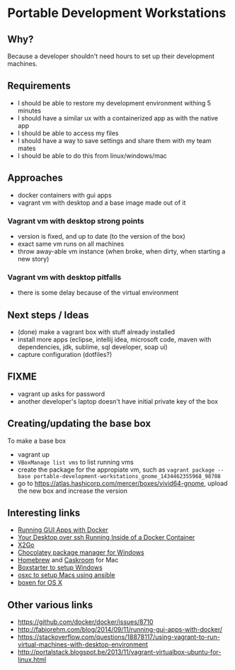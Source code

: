 # Portable Development Workstations

## Why?

Because a developer shouldn't need hours to set up their development machines.

## Requirements
* I should be able to restore my development environment withing 5 minutes
* I should have a similar ux with a containerized app as with the native app
* I should be able to access my files
* I should have a way to save settings and share them with my team mates
* I should be able to do this from linux/windows/mac

## Approaches
* docker containers with gui apps
* vagrant vm with desktop and a base image made out of it

### Vagrant vm with desktop strong points
* version is fixed, and up to date (to the version of the box)
* exact same vm runs on all machines
* throw away-able vm instance (when broke, when dirty, when starting a new story)

### Vagrant vm with desktop pitfalls
* there is some delay because of the virtual environment

## Next steps / Ideas
* (done) make a vagrant box with stuff already installed
* install more apps (eclipse, intellij idea, microsoft code, maven with dependencies, jdk, sublime, sql developer, soap ui)
* capture configuration (dotfiles?)

## FIXME
* vagrant up asks for password
* another developer's laptop doesn't have initial private key of the box

## Creating/updating the base box
To make a base box 
* vagrant up
* ```VBoxManage list vms``` to list running vms
* create the package for the appropiate vm, such as ```vagrant package --base portable-development-workstations_gnome_1434462355968_98708```
* go to https://atlas.hashicorp.com/mercer/boxes/vivid64-gnome, upload the new box and increase the version

## Interesting links

*   [Running GUI Apps with Docker](http://fabiorehm.com/blog/2014/09/11/running-gui-apps-with-docker/)
*   [Your Desktop over ssh Running Inside of a Docker Container](http://blog.docker.com/2013/07/docker-desktop-your-desktop-over-ssh-running-inside-of-a-docker-container/)
*   [X2Go](http://wiki.x2go.org/doku.php/start)
*   [Chocolatey package manager for Windows](https://chocolatey.org/)
*   [Homebrew](http://brew.sh/) and [Caskroom](http://caskroom.io/) for Mac
*   [Boxstarter to setup Windows](http://boxstarter.org/)
*   [osxc to setup Macs using ansible](http://osxc.github.io/)
* [boxen for OS X](https://github.com/cegeka/portable-development-workstations)

## Other various links
* https://github.com/docker/docker/issues/8710
* http://fabiorehm.com/blog/2014/09/11/running-gui-apps-with-docker/
* https://stackoverflow.com/questions/18878117/using-vagrant-to-run-virtual-machines-with-desktop-environment
* http://portalstack.blogspot.be/2013/11/vagrant-virtualbox-ubuntu-for-linux.html


